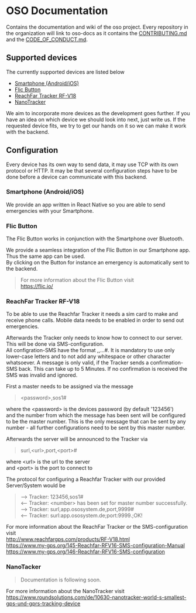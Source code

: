 # OSO Documentation

Contains the documentation and wiki of the oso project.
Every repository in the organization will link to oso-docs as it contains the [CONTRIBUTING.md](CONTRIBUTING.md) and the [CODE_OF_CONDUCT.md](CODE_OF_CONDUCT.md).

## Supported devices
The currently supported devices are listed below
* [Smartphone (Android/iOS)](#smartphone-androidios)
* [Flic Button](#flic-button)
* [ReachFar Tracker RF-V18](#reachfar-tracker-rf-v18)
* [NanoTracker](#nanotracker)

We aim to incorporate more devices as the development goes further.
If you have an idea on which device we should look into next, just write us.
If the requested device fits, we try to get our hands on it so we can make it work with the backend.

## Configuration
Every device has its own way to send data, it may use TCP with its own protocol or HTTP.
It may be that several configuration steps have to be done before a device can communicate with this backend. 

### Smartphone (Android/iOS)
We provide an app written in React Native so you are able to send emergencies with your Smartphone.

### Flic Button
The Flic Button works in conjunction with the Smartphone over Bluetooth.

We provide a seamless integration of the Flic Button in our Smartphone app. Thus the same app can be used.<br> 
By clicking on the Button for instance an emergency is automatically sent to the backend.

>For more information about the Flic Button visit<br>
https://flic.io/ 

### ReachFar Tracker RF-V18
To be able to use the Reachfar Tracker it needs a sim card to make and receive phone calls.
Mobile data needs to be enabled in order to send out emergencies.

Afterwards the Tracker only needs to know how to connect to our server. This will be done via SMS-configuration.<br>
All configration-SMS have the format <Param>,<Param>,...#. It is mandatory to use only lower-case letters and to not add any whitespace or other character whatsoever. A message is only valid, if the Tracker sends a confirmation-SMS back. This can take up to 5 Minutes. If no confirmation is received the SMS was invalid and ignored.
   
First a master needs to be assigned via the message
>&lt;password&gt;,sos1#<br>

where the &lt;password&gt; is the devices password (by default '123456')<br>
and the number from which the message has been sent will be configured to be the master number. This is the only message that can be sent by any number - all further configurations need to be sent by this master number.

Afterwards the server will be announced to the Tracker via
>surl,&lt;url&gt;,port,&lt;port&gt;#<br>

where &lt;url&gt; is the url to the server<br>
and &lt;port&gt; is the port to connect to

The protocol for configuring a Reachfar Tracker with our provided Server/System would be
> --&gt; Tracker: 123456,sos1#<br>
> &lt;-- Tracker: &lt;number&gt; has been set for master number successfully.<br>
> --&gt; Tracker: surl,app.ososystem.de,port,9999#<br>
> &lt;-- Tracker: surl:app.ososystem.de;port:9999.;OK!

For more information about the ReachFar Tracker or the SMS-configuration visit<br>
http://www.reachfargps.com/products/RF-V18.html<br>
https://www.my-gps.org/145-Reachfar-RFV16-SMS-configuration-Manual<br>
https://www.my-gps.org/146-Reachfar-RFV16-SMS-configuration

### NanoTacker
>Documentation is following soon.

For more information about the NanoTracker visit<br>
https://www.roundsolutions.com/de/10630-nanotracker-world-s-smallest-gps-und-gprs-tracking-device
